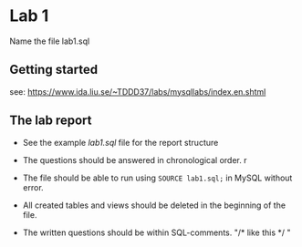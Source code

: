 # Lab 1
Name the file lab1.sql


## Getting started
see: https://www.ida.liu.se/~TDDD37/labs/mysqllabs/index.en.shtml


## The lab report
* See the example *lab1.sql* file for the report structure

* The questions should be answered in chronological order. 
r
* The file should be able to run using `SOURCE lab1.sql;` in MySQL without error.

* All created tables and views should be deleted in the beginning of the file.

* The written questions should be within SQL-comments. 
"/* like this */ "